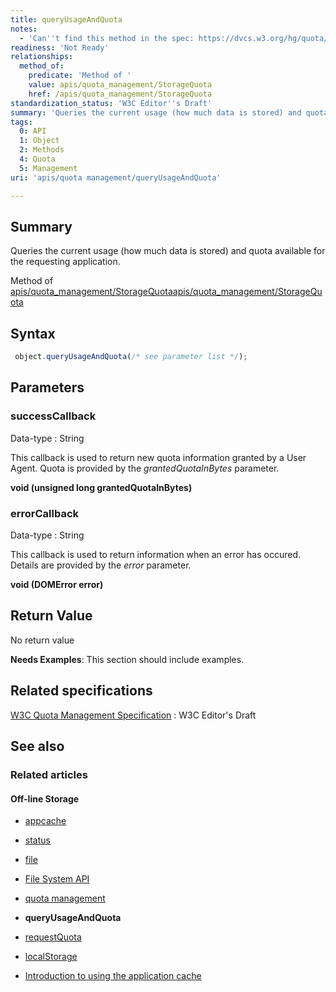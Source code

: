 ```yaml
---
title: queryUsageAndQuota
notes:
  - 'Can''t find this method in the spec: https://dvcs.w3.org/hg/quota/raw-file/tip/Overview.html'
readiness: 'Not Ready'
relationships:
  method_of:
    predicate: 'Method of '
    value: apis/quota_management/StorageQuota
    href: /apis/quota_management/StorageQuota
standardization_status: 'W3C Editor''s Draft'
summary: 'Queries the current usage (how much data is stored) and quota available for the requesting application.'
tags:
  0: API
  1: Object
  2: Methods
  4: Quota
  5: Management
uri: 'apis/quota management/queryUsageAndQuota'

---
```

## <span>Summary</span>

Queries the current usage (how much data is stored) and quota available for the requesting application.

Method of [apis/quota\_management/StorageQuota](/apis/quota_management/StorageQuota)[apis/quota\_management/StorageQuota](/apis/quota_management/StorageQuota)

## <span>Syntax</span>

``` js
 object.queryUsageAndQuota(/* see parameter list */);
```

## <span>Parameters</span>

### <span>successCallback</span>

 Data-type
:   String

 This callback is used to return new quota information granted by a User Agent. Quota is provided by the *grantedQuotaInBytes* parameter.

**void (unsigned long grantedQuotaInBytes)**

### <span>errorCallback</span>

 Data-type
:   String

 This callback is used to return information when an error has occured. Details are provided by the *error* parameter.

**void (DOMError error)**

## <span>Return Value</span>

No return value

**Needs Examples**: This section should include examples.

## <span>Related specifications</span>

[W3C Quota Management Specification](https://dvcs.w3.org/hg/quota/raw-file/tip/Overview.html)
:   W3C Editor's Draft

## <span>See also</span>

### <span>Related articles</span>

#### <span>Off-line Storage</span>

-   [appcache](/apis/appcache)

-   [status](/apis/appcache/ApplicationCache/status)

-   [file](/apis/file)

-   [File System API](/apis/filesystem)

-   [quota management](/apis/quota_management)

-   **queryUsageAndQuota**

-   [requestQuota](/apis/quota_management/requestQuota)

-   [localStorage](/apis/web-storage/Storage/localStorage)

-   [Introduction to using the application cache](/tutorials/appcache_beginner)
